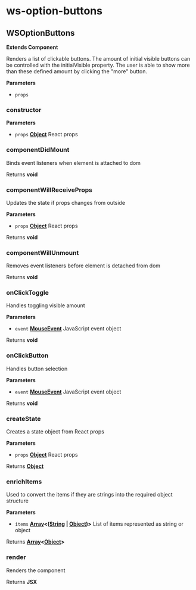 # ws-option-buttons
## WSOptionButtons

**Extends Component**

Renders a list of clickable buttons. The amount of initial visible buttons can be controlled with
the initialVisible property. The user is able to show more than these defined amount by clicking the "more" button.

**Parameters**

-   `props`  

### constructor

**Parameters**

-   `props` **[Object](https://developer.mozilla.org/docs/Web/JavaScript/Reference/Global_Objects/Object)** React props

### componentDidMount

Binds event listeners when element is attached to dom

Returns **void** 

### componentWillReceiveProps

Updates the state if props changes from outside

**Parameters**

-   `props` **[Object](https://developer.mozilla.org/docs/Web/JavaScript/Reference/Global_Objects/Object)** React props

Returns **void** 

### componentWillUnmount

Removes event listeners before element is detached from dom

Returns **void** 

### onClickToggle

Handles toggling visible amount

**Parameters**

-   `event` **[MouseEvent](https://developer.mozilla.org/docs/Web/API/MouseEvent)** JavaScript event object

Returns **void** 

### onClickButton

Handles button selection

**Parameters**

-   `event` **[MouseEvent](https://developer.mozilla.org/docs/Web/API/MouseEvent)** JavaScript event object

Returns **void** 

### createState

Creates a state object from React props

**Parameters**

-   `props` **[Object](https://developer.mozilla.org/docs/Web/JavaScript/Reference/Global_Objects/Object)** React props

Returns **[Object](https://developer.mozilla.org/docs/Web/JavaScript/Reference/Global_Objects/Object)** 

### enrichItems

Used to convert the items if they are strings into the required object structure

**Parameters**

-   `items` **[Array](https://developer.mozilla.org/docs/Web/JavaScript/Reference/Global_Objects/Array)&lt;([String](https://developer.mozilla.org/docs/Web/JavaScript/Reference/Global_Objects/String) \| [Object](https://developer.mozilla.org/docs/Web/JavaScript/Reference/Global_Objects/Object))>** List of items represented as string or object

Returns **[Array](https://developer.mozilla.org/docs/Web/JavaScript/Reference/Global_Objects/Array)&lt;[Object](https://developer.mozilla.org/docs/Web/JavaScript/Reference/Global_Objects/Object)>** 

### render

Renders the component

Returns **JSX** 
